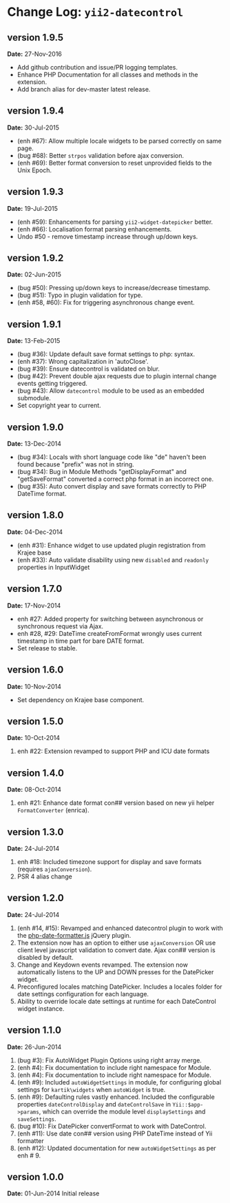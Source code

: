 Change Log: `yii2-datecontrol`
==============================

## version 1.9.5

**Date:** 27-Nov-2016

- Add github contribution and issue/PR logging templates.
- Enhance PHP Documentation for all classes and methods in the extension.
- Add branch alias for dev-master latest release.

## version 1.9.4

**Date:** 30-Jul-2015

- (enh #67): Allow multiple locale widgets to be parsed correctly on same page.
- (bug #68): Better `strpos` validation before ajax conversion.
- (enh #69): Better format conversion to reset unprovided fields to the Unix Epoch.

## version 1.9.3

**Date:** 19-Jul-2015

- (enh #59): Enhancements for parsing `yii2-widget-datepicker` better.
- (enh #66): Localisation format parsing enhancements.
- Undo #50 - remove timestamp increase through up/down keys.

## version 1.9.2

**Date:** 02-Jun-2015

- (bug #50): Pressing up/down keys to increase/decrease timestamp.
- (bug #51): Typo in plugin validation for type.
- (enh #58, #60): Fix for triggering asynchronous change event.

## version 1.9.1

**Date:** 13-Feb-2015

- (bug #36): Update default save format settings to php: syntax.
- (enh #37): Wrong capitalization in 'autoClose'.
- (bug #39): Ensure datecontrol is validated on blur.
- (bug #42): Prevent double ajax requests due to plugin internal change events getting triggered.
- (bug #43): Allow `datecontrol` module to be used as an embedded submodule.
- Set copyright year to current.

## version 1.9.0

**Date:** 13-Dec-2014

- (bug #34): Locals with short language code like "de" haven't been found because "prefix" was not in string. 
- (bug #34): Bug in Module Methods "getDisplayFormat" and "getSaveFormat" converted a correct php format in an incorrect one.
- (bug #35): Auto convert display and save formats correctly to PHP DateTime format.

## version 1.8.0

**Date:** 04-Dec-2014

- (enh #31): Enhance widget to use updated plugin registration from Krajee base 
- (enh #33): Auto validate disability using new `disabled` and `readonly` properties in InputWidget

## version 1.7.0

**Date:** 17-Nov-2014

- enh #27: Added property for switching between asynchronous or synchronous request via Ajax.
- enh #28, #29: DateTime createFromFormat wrongly uses current timestamp in time part for bare DATE format.
- Set release to stable.

## version 1.6.0

**Date:** 10-Nov-2014

- Set dependency on Krajee base component.

## version 1.5.0

**Date:** 10-Oct-2014

1. enh #22: Extension revamped to support PHP and ICU date formats 

## version 1.4.0

**Date:** 08-Oct-2014

1. enh #21: Enhance date format con## version based on new yii helper `FormatConverter` (enrica).

## version 1.3.0

**Date:** 24-Jul-2014

1. enh #18: Included timezone support for display and save formats (requires `ajaxConversion`).
2. PSR 4 alias change

## version 1.2.0

**Date:** 24-Jul-2014

1. (enh #14, #15): Revamped and enhanced datecontrol plugin to work with the [php-date-formatter.js](https://github.com/kartik-v/php-date-formatter) jQuery plugin.
2. The extension now has an option to either use `ajaxConversion` OR use client level javascript validation to convert date. Ajax con## version is disabled by default.
3. Change and Keydown events revamped. The extension now automatically listens to the UP and DOWN presses for the DatePicker widget.
4. Preconfigured locales matching DatePicker. Includes a locales folder for date settings configuration for each language.
5. Ability to override locale date settings at runtime for each DateControl widget instance.

## version 1.1.0

**Date:** 26-Jun-2014

1. (bug #3): Fix AutoWidget Plugin Options using right array merge.
2. (enh #4): Fix documentation to include right namespace for Module.
3. (enh #4): Fix documentation to include right namespace for Module.
4. (enh #9): Included `autoWidgetSettings` in module, for configuring global settings for `kartik\widgets` when `autoWidget` is true.
5. (enh #9): Defaulting rules vastly enhanced. Included the configurable properties `dateControlDisplay` and `dateControlSave` in 
   `Yii::$app->params`, which can override the module level `displaySettings` and `saveSettings`.
6. (bug #10): Fix DatePicker convertFormat to work with DateControl.
7. (enh #11): Use date con## version using PHP DateTime instead of Yii formatter
8. (enh #12): Updated documentation for new `autoWidgetSettings` as per enh # 9.

## version 1.0.0

**Date:** 01-Jun-2014
Initial release
